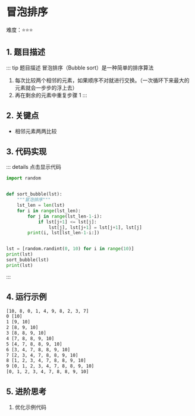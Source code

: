 # 冒泡排序

难度：:star::star::star:

## 1. 题目描述
::: tip 题目描述
冒泡排序（Bubble sort）是一种简单的排序算法
1. 每次比较两个相邻的元素，如果顺序不对就进行交换。（一次循环下来最大的元素就会一步步的浮上去）
2. 再在剩余的元素中重复步骤 1
:::

## 2. 关键点
- 相邻元素两两比较


## 3. 代码实现
::: details 点击显示代码
```python
import random


def sort_bubble(lst):
    """冒泡排序"""
    lst_len = len(lst)
    for i in range(lst_len):
        for j in range(lst_len-1-i):
            if lst[j+1] <= lst[j]:
                lst[j], lst[j+1] = lst[j+1], lst[j]
        print(i, lst[lst_len-1-i:])


lst = [random.randint(0, 10) for i in range(10)]
print(lst)
sort_bubble(lst)
print(lst)
```
:::

## 4. 运行示例
```txt
[10, 8, 0, 1, 4, 9, 8, 2, 3, 7]
0 [10]
1 [9, 10]
2 [8, 9, 10]
3 [8, 8, 9, 10]
4 [7, 8, 8, 9, 10]
5 [4, 7, 8, 8, 9, 10]
6 [3, 4, 7, 8, 8, 9, 10]
7 [2, 3, 4, 7, 8, 8, 9, 10]
8 [1, 2, 3, 4, 7, 8, 8, 9, 10]
9 [0, 1, 2, 3, 4, 7, 8, 8, 9, 10]
[0, 1, 2, 3, 4, 7, 8, 8, 9, 10]
```

## 5. 进阶思考
1. 优化示例代码
